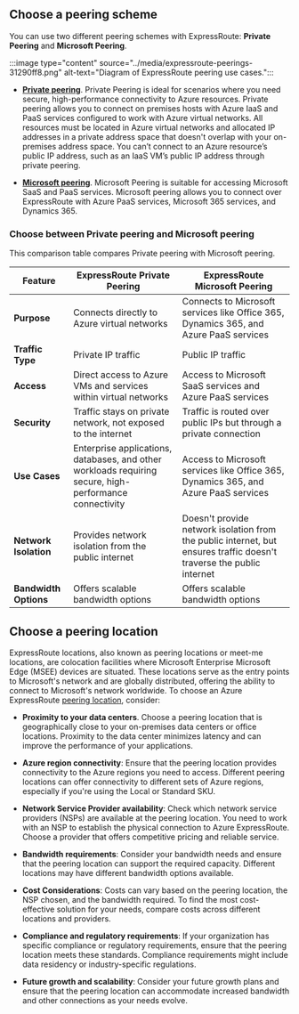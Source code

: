


## Choose a peering scheme

You can use two different peering schemes with ExpressRoute: **Private Peering** and **Microsoft Peering**. 

:::image type="content" source="../media/expressroute-peerings-31290ff8.png" alt-text="Diagram of ExpressRoute peering use cases.":::


- [**Private peering**](/azure/expressroute/expressroute-circuit-peerings#privatepeering). Private Peering is ideal for scenarios where you need secure, high-performance connectivity to Azure resources. Private peering allows you to connect on premises hosts with Azure IaaS and PaaS services configured to work with Azure virtual networks. All resources must be located in Azure virtual networks and allocated IP addresses in a private address space that doesn't overlap with your on-premises address space. You can’t connect to an Azure resource’s public IP address, such as an IaaS VM’s public IP address through private peering. 

- **[Microsoft peering](/azure/expressroute/expressroute-faqs#microsoft-peering)**. Microsoft Peering is suitable for accessing Microsoft SaaS and PaaS services. Microsoft peering allows you to connect over ExpressRoute with Azure PaaS services, Microsoft 365 services, and Dynamics 365. 

### Choose between Private peering and Microsoft peering 

This comparison table compares Private peering with Microsoft peering. 

| Feature                     | ExpressRoute Private Peering                  | ExpressRoute Microsoft Peering                |
|-----------------------------|-----------------------------------------------|-----------------------------------------------|
| **Purpose**                 | Connects directly to Azure virtual networks   | Connects to Microsoft services like Office 365, Dynamics 365, and Azure PaaS services |
| **Traffic Type**            | Private IP traffic                            | Public IP traffic                             |
| **Access**                  | Direct access to Azure VMs and services within virtual networks | Access to Microsoft SaaS services and Azure PaaS services |
| **Security**                | Traffic stays on private network, not exposed to the internet | Traffic is routed over public IPs but through a private connection |
| **Use Cases**               | Enterprise applications, databases, and other workloads requiring secure, high-performance connectivity | Access to Microsoft services like Office 365, Dynamics 365, and Azure PaaS services |
| **Network Isolation**       | Provides network isolation from the public internet | Doesn't provide network isolation from the public internet, but ensures traffic doesn't traverse the public internet |
| **Bandwidth Options**       | Offers scalable bandwidth options             | Offers scalable bandwidth options             |


## Choose a peering location

ExpressRoute locations, also known as peering locations or meet-me locations, are colocation facilities where Microsoft Enterprise Microsoft Edge (MSEE) devices are situated. These locations serve as the entry points to Microsoft's network and are globally distributed, offering the ability to connect to Microsoft's network worldwide. To choose an Azure ExpressRoute [peering location](/azure/expressroute/expressroute-locations?tabs=america%2Ca-c%2Cus-government-cloud%2Ca-C), consider: 

- **Proximity to your data centers**. Choose a peering location that is geographically close to your on-premises data centers or office locations. Proximity to the data center minimizes latency and can improve the performance of your applications.

- **Azure region connectivity**: Ensure that the peering location provides connectivity to the Azure regions you need to access. Different peering locations can offer connectivity to different sets of Azure regions, especially if you're using the Local or Standard SKU.

- **Network Service Provider availability**: Check which network service providers (NSPs) are available at the peering location. You need to work with an NSP to establish the physical connection to Azure ExpressRoute. Choose a provider that offers competitive pricing and reliable service.

- **Bandwidth requirements**: Consider your bandwidth needs and ensure that the peering location can support the required capacity. Different locations may have different bandwidth options available.

- **Cost Considerations**: Costs can vary based on the peering location, the NSP chosen, and the bandwidth required. To find the most cost-effective solution for your needs, compare costs across different locations and providers.

- **Compliance and regulatory requirements**: If your organization has specific compliance or regulatory requirements, ensure that the peering location meets these standards. Compliance requirements might include data residency or industry-specific regulations.

- **Future growth and scalability**: Consider your future growth plans and ensure that the peering location can accommodate increased bandwidth and other connections as your needs evolve.